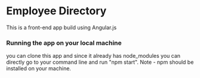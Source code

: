 # Employee Directory

This is a front-end app build using Angular.js

### Running the app on your local machine

you can clone this app and since it already has node_modules you can directly go to your command line and run "npm start".
Note - npm should be installed on your machine.